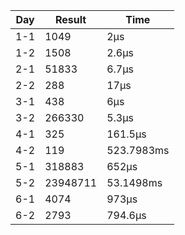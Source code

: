 | Day | Result   | Time       |
| --- | -------- | ---------- |
| 1-1 | 1049     | 2µs        |
| 1-2 | 1508     | 2.6µs      |
| 2-1 | 51833    | 6.7µs      |
| 2-2 | 288      | 17µs       |
| 3-1 | 438      | 6µs        |
| 3-2 | 266330   | 5.3µs      |
| 4-1 | 325      | 161.5µs    |
| 4-2 | 119      | 523.7983ms |
| 5-1 | 318883   | 652µs      |
| 5-2 | 23948711 | 53.1498ms  |
| 6-1 | 4074     | 973µs      |
| 6-2 | 2793     | 794.6µs    |
